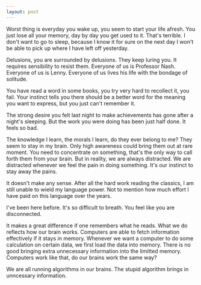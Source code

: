 ```yaml
---
layout: post
---
```


Worst thing is everyday you wake up, you seem to start your life afresh. You just lose all your memory, day by day you get used to it. That's terrible. I don't want to go to sleep, because I know it for sure on the next day I won't be able to pick up where I have left off yesterday.

Delusions, you are surrounded by delusions. They keep luring you. It requires sensibility to resist them. Everyone of us is Professor Nash. Everyone of us is Lenny. Everyone of us lives his life with the bondage of solitude.

You have read a word in some books, you try very hard to recollect it, you fail. Your instinct tells you there should be a better word for the meaning you want to express, but you just can't remember it. 

The strong desire you felt last night to make achievements has gone after a night's sleeping. But the work you were doing has been just half done. It feels so bad.

The knowledge I learn, the morals I learn, do they ever belong to me? They seem to stay in my brain. Only high awareness could bring them out at rare moment. You need to concentrate on something, that's the only way to call forth them from your brain. But in reality, we are always distracted. We are distracted whenever we feel the pain in doing something. It's our instinct to stay away the pains.

It doesn't make any sense. After all the hard work reading the classics, I am still unable to wield my language power. Not to mention how much effort I have paid on this language over the years.

I've been here before. It's so difficult to breath. You feel like you are disconnected.

It makes a great difference if one remembers what he reads. What we do reflects how our brain works. Computers are able to fetch information effectively if it stays in memory. Whenever we want a computer to do some calculation on certain data, we first load the data into memory. There is no good bringing extra unnecessary information into the limitted memory. Computers work like that, do our brains work the same way?

We are all running algorithms in our brains. The stupid algorithm brings in unncessary information.
